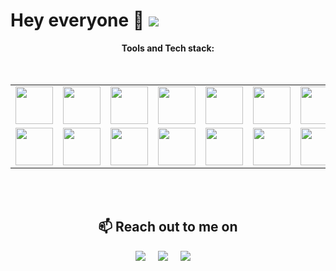 <div>

# Hey everyone 👋 ![](https://komarev.com/ghpvc/?username=mahithabsl&color=blue&style=flat-square&label=Profile+visitors)

</div>
<div align="center"><b>Tools and Tech stack:</b> </div>
<br/>
<br/>

<table align="center">
<tr>
  <td align="center"><img width="60" src="https://www.vectorlogo.zone/logos/python/python-ar21.svg"></td>
  <td align="center"><img width="60" src="https://www.vectorlogo.zone/logos/jupyter/jupyter-ar21.svg"></td>
  <td align="center"><img width="60" src="https://www.vectorlogo.zone/logos/tensorflow/tensorflow-ar21.svg"></td>
  <td align="center"><img width="60" src="https://www.vectorlogo.zone/logos/pytorch/pytorch-ar21.svg"></td>
  <td align="center"><img width="60" src="https://www.vectorlogo.zone/logos/amazon_aws/amazon_aws-ar21.svg"></td>
  <td align="center"><img width="60" src="https://www.vectorlogo.zone/logos/docker/docker-ar21.svg"></td>
  <td align="center"><img width="60" src="https://www.vectorlogo.zone/logos/mongodb/mongodb-ar21.svg"></td>
  <td align="center"><img width="60" src="https://www.vectorlogo.zone/logos/docker/docker-ar21.svg"></td>
</tr>
<tr>

  <td align="center"><img width="60" src="https://branditechture.agency/brand-logos/wp-content/uploads/wpdm-cache/JetBrains-PyCharm-900x0.png"></td>
  <td align="center"><img width="60" src="https://www.vectorlogo.zone/logos/javascript/javascript-ar21.svg"></td>
  <td align="center"><img width="60" src="https://www.vectorlogo.zone/logos/java/java-ar21.svg"></td>
  <td align="center"><img width="60" src="https://www.vectorlogo.zone/logos/mysql/mysql-ar21.svg"></td>
  <td align="center"><img width="60" src="https://www.vectorlogo.zone/logos/git-scm/git-scm-ar21.svg"></td>
  <td align="center"><img width="60" src="https://seeklogo.com/images/S/scikit-learn-logo-8766D07E2E-seeklogo.com.png"></td>
  <td align="center"><img width="60" src="https://www.vectorlogo.zone/logos/linux/linux-ar21.svg"></td>
  <td align="center"><img width="60" src="https://www.vectorlogo.zone/logos/getpostman/getpostman-ar21.svg"></td>
</tr>
</table>

<br/>
<br/>

<h2 align="center">📫 Reach out to me on</h2>
<p align="center">
  <a target="_blank"href="https://www.linkedin.com/in/mahithabsl/"><img src="https://img.shields.io/badge/linkedin-%230077B5.svg?&style=for-the-badge&logo=linkedin&logoColor=white" /></a>&nbsp;&nbsp;&nbsp;&nbsp;
  <a target="_blank"href="https://twitter.com/mahithabsl"><img src="https://img.shields.io/badge/twitter-%231DA1F2.svg?&style=for-the-badge&logo=twitter&logoColor=white" /></a>&nbsp;&nbsp;&nbsp;&nbsp;
  <a href="mailto:bslmahitha@gmail.com"><img src="https://img.shields.io/badge/gmail-%23D14836.svg?&style=for-the-badge&logo=gmail&logoColor=white" /></a>&nbsp;&nbsp;&nbsp;&nbsp;
</p>
